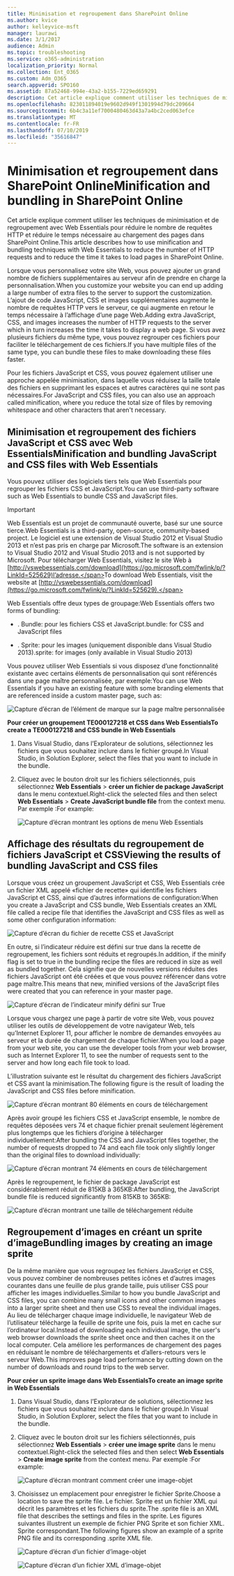 ```yaml
---
title: Minimisation et regroupement dans SharePoint Online
ms.author: kvice
author: kelleyvice-msft
manager: laurawi
ms.date: 3/1/2017
audience: Admin
ms.topic: troubleshooting
ms.service: o365-administration
localization_priority: Normal
ms.collection: Ent_O365
ms.custom: Adm_O365
search.appverid: SPO160
ms.assetid: 87a52468-994e-43a2-b155-7229ed659291
description: Cet article explique comment utiliser les techniques de minimisation et de regroupement avec Web Essentials pour réduire le nombre de requêtes HTTP et réduire le temps nécessaire au chargement des pages dans SharePoint Online.
ms.openlocfilehash: 823011894019e9602d949f1301994d79dc209664
ms.sourcegitcommit: 6b4c3a11ef7000480463d43a7a4bc2ced063efce
ms.translationtype: MT
ms.contentlocale: fr-FR
ms.lasthandoff: 07/10/2019
ms.locfileid: "35616847"
---
```

# <a name="minification-and-bundling-in-sharepoint-online"></a><span data-ttu-id="88862-103">Minimisation et regroupement dans SharePoint Online</span><span class="sxs-lookup"><span data-stu-id="88862-103">Minification and bundling in SharePoint Online</span></span>

<span data-ttu-id="88862-104">Cet article explique comment utiliser les techniques de minimisation et de regroupement avec Web Essentials pour réduire le nombre de requêtes HTTP et réduire le temps nécessaire au chargement des pages dans SharePoint Online.</span><span class="sxs-lookup"><span data-stu-id="88862-104">This article describes how to use minification and bundling techniques with Web Essentials to reduce the number of HTTP requests and to reduce the time it takes to load pages in SharePoint Online.</span></span>
  
<span data-ttu-id="88862-105">Lorsque vous personnalisez votre site Web, vous pouvez ajouter un grand nombre de fichiers supplémentaires au serveur afin de prendre en charge la personnalisation.</span><span class="sxs-lookup"><span data-stu-id="88862-105">When you customize your website you can end up adding a large number of extra files to the server to support the customization.</span></span> <span data-ttu-id="88862-106">L’ajout de code JavaScript, CSS et images supplémentaires augmente le nombre de requêtes HTTP vers le serveur, ce qui augmente en retour le temps nécessaire à l’affichage d’une page Web.</span><span class="sxs-lookup"><span data-stu-id="88862-106">Adding extra JavaScript, CSS, and images increases the number of HTTP requests to the server which in turn increases the time it takes to display a web page.</span></span> <span data-ttu-id="88862-107">Si vous avez plusieurs fichiers du même type, vous pouvez regrouper ces fichiers pour faciliter le téléchargement de ces fichiers.</span><span class="sxs-lookup"><span data-stu-id="88862-107">If you have multiple files of the same type, you can bundle these files to make downloading these files faster.</span></span>
  
<span data-ttu-id="88862-108">Pour les fichiers JavaScript et CSS, vous pouvez également utiliser une approche appelée minimisation, dans laquelle vous réduisez la taille totale des fichiers en supprimant les espaces et autres caractères qui ne sont pas nécessaires.</span><span class="sxs-lookup"><span data-stu-id="88862-108">For JavaScript and CSS files, you can also use an approach called minification, where you reduce the total size of files by removing whitespace and other characters that aren't necessary.</span></span>
  
## <a name="minification-and-bundling-javascript-and-css-files-with-web-essentials"></a><span data-ttu-id="88862-109">Minimisation et regroupement des fichiers JavaScript et CSS avec Web Essentials</span><span class="sxs-lookup"><span data-stu-id="88862-109">Minification and bundling JavaScript and CSS files with Web Essentials</span></span>

<span data-ttu-id="88862-110">Vous pouvez utiliser des logiciels tiers tels que Web Essentials pour regrouper les fichiers CSS et JavaScript.</span><span class="sxs-lookup"><span data-stu-id="88862-110">You can use third-party software such as Web Essentials to bundle CSS and JavaScript files.</span></span>
  
> [!IMPORTANT]
> <span data-ttu-id="88862-111">Web Essentials est un projet de communauté ouverte, basé sur une source tierce.</span><span class="sxs-lookup"><span data-stu-id="88862-111">Web Essentials is a third-party, open-source, community-based project.</span></span> <span data-ttu-id="88862-112">Le logiciel est une extension de Visual Studio 2012 et Visual Studio 2013 et n’est pas pris en charge par Microsoft.</span><span class="sxs-lookup"><span data-stu-id="88862-112">The software is an extension to Visual Studio 2012 and Visual Studio 2013 and is not supported by Microsoft.</span></span> <span data-ttu-id="88862-113">Pour télécharger Web Essentials, visitez le site Web à [http://vswebessentials.com/download](https://go.microsoft.com/fwlink/p/?LinkId=525629)l’adresse.</span><span class="sxs-lookup"><span data-stu-id="88862-113">To download Web Essentials, visit the website at [http://vswebessentials.com/download](https://go.microsoft.com/fwlink/p/?LinkId=525629).</span></span> 
  
<span data-ttu-id="88862-114">Web Essentials offre deux types de groupage:</span><span class="sxs-lookup"><span data-stu-id="88862-114">Web Essentials offers two forms of bundling:</span></span>
  
- <span data-ttu-id="88862-115">. Bundle: pour les fichiers CSS et JavaScript</span><span class="sxs-lookup"><span data-stu-id="88862-115">.bundle: for CSS and JavaScript files</span></span>
    
- <span data-ttu-id="88862-116">. Sprite: pour les images (uniquement disponible dans Visual Studio 2013)</span><span class="sxs-lookup"><span data-stu-id="88862-116">.sprite: for images (only available in Visual Studio 2013)</span></span>
    
<span data-ttu-id="88862-117">Vous pouvez utiliser Web Essentials si vous disposez d’une fonctionnalité existante avec certains éléments de personnalisation qui sont référencés dans une page maître personnalisée, par exemple:</span><span class="sxs-lookup"><span data-stu-id="88862-117">You can use Web Essentials if you have an existing feature with some branding elements that are referenced inside a custom master page, such as:</span></span>
  
![Capture d’écran de l’élément de marque sur la page maître personnalisée](media/3a6eba36-973d-482b-8556-a9394b8ba19f.png)
  
 <span data-ttu-id="88862-119">**Pour créer un groupement TE000127218 et CSS dans Web Essentials**</span><span class="sxs-lookup"><span data-stu-id="88862-119">**To create a TE000127218 and CSS bundle in Web Essentials**</span></span>
  
1. <span data-ttu-id="88862-120">Dans Visual Studio, dans l’Explorateur de solutions, sélectionnez les fichiers que vous souhaitez inclure dans le fichier groupé.</span><span class="sxs-lookup"><span data-stu-id="88862-120">In Visual Studio, in Solution Explorer, select the files that you want to include in the bundle.</span></span>
    
2. <span data-ttu-id="88862-121">Cliquez avec le bouton droit sur les fichiers sélectionnés, puis sélectionnez **Web Essentials** \> **créer un fichier de package JavaScript** dans le menu contextuel.</span><span class="sxs-lookup"><span data-stu-id="88862-121">Right-click the selected files and then select **Web Essentials** \> **Create JavaScript bundle file** from the context menu.</span></span> <span data-ttu-id="88862-122">Par exemple :</span><span class="sxs-lookup"><span data-stu-id="88862-122">For example:</span></span> 
    
    ![Capture d’écran montrant les options de menu Web Essentials](media/41aac84c-4538-4f78-b454-46e651f868a3.png)
  
## <a name="viewing-the-results-of-bundling-javascript-and-css-files"></a><span data-ttu-id="88862-124">Affichage des résultats du regroupement de fichiers JavaScript et CSS</span><span class="sxs-lookup"><span data-stu-id="88862-124">Viewing the results of bundling JavaScript and CSS files</span></span>

<span data-ttu-id="88862-125">Lorsque vous créez un groupement JavaScript et CSS, Web Essentials crée un fichier XML appelé «fichier de recette» qui identifie les fichiers JavaScript et CSS, ainsi que d’autres informations de configuration:</span><span class="sxs-lookup"><span data-stu-id="88862-125">When you create a JavaScript and CSS bundle, Web Essentials creates an XML file called a recipe file that identifies the JavaScript and CSS files as well as some other configuration information:</span></span> 
  
![Capture d’écran du fichier de recette CSS et JavaScript](media/7ba891f8-52d8-467b-a0f6-b062dd1137a4.png)
  
<span data-ttu-id="88862-127">En outre, si l’indicateur réduire est défini sur true dans la recette de regroupement, les fichiers sont réduits et regroupés.</span><span class="sxs-lookup"><span data-stu-id="88862-127">In addition, if the minify flag is set to true in the bundling recipe the files are reduced in size as well as bundled together.</span></span> <span data-ttu-id="88862-128">Cela signifie que de nouvelles versions réduites des fichiers JavaScript ont été créées et que vous pouvez référencer dans votre page maître.</span><span class="sxs-lookup"><span data-stu-id="88862-128">This means that new, minified versions of the JavaScript files were created that you can reference in your master page.</span></span>
  
![Capture d’écran de l’indicateur minify défini sur True](media/50523af2-6412-4117-ac3d-5bd26f6d562e.png)
  
<span data-ttu-id="88862-130">Lorsque vous chargez une page à partir de votre site Web, vous pouvez utiliser les outils de développement de votre navigateur Web, tels qu’Internet Explorer 11, pour afficher le nombre de demandes envoyées au serveur et la durée de chargement de chaque fichier.</span><span class="sxs-lookup"><span data-stu-id="88862-130">When you load a page from your web site, you can use the developer tools from your web browser, such as Internet Explorer 11, to see the number of requests sent to the server and how long each file took to load.</span></span>
  
<span data-ttu-id="88862-131">L’illustration suivante est le résultat du chargement des fichiers JavaScript et CSS avant la minimisation.</span><span class="sxs-lookup"><span data-stu-id="88862-131">The following figure is the result of loading the JavaScript and CSS files before minification.</span></span>
  
![Capture d’écran montrant 80 éléments en cours de téléchargement](media/e2df3912-1923-46e6-8cf2-3015a31554e1.png)
  
<span data-ttu-id="88862-133">Après avoir groupé les fichiers CSS et JavaScript ensemble, le nombre de requêtes déposées vers 74 et chaque fichier prenait seulement légèrement plus longtemps que les fichiers d’origine à télécharger individuellement:</span><span class="sxs-lookup"><span data-stu-id="88862-133">After bundling the CSS and JavaScript files together, the number of requests dropped to 74 and each file took only slightly longer than the original files to download individually:</span></span>
  
![Capture d’écran montrant 74 éléments en cours de téléchargement](media/686c4387-70e8-4a74-9d45-059f33a91184.png)
  
<span data-ttu-id="88862-135">Après le regroupement, le fichier de package JavaScript est considérablement réduit de 815KB à 365KB:</span><span class="sxs-lookup"><span data-stu-id="88862-135">After bundling, the JavaScript bundle file is reduced significantly from 815KB to 365KB:</span></span>
  
![Capture d’écran montrant une taille de téléchargement réduite](media/5e7dbd98-faff-4f68-b320-108fb252e395.png)
  
## <a name="bundling-images-by-creating-an-image-sprite"></a><span data-ttu-id="88862-137">Regroupement d’images en créant un sprite d’image</span><span class="sxs-lookup"><span data-stu-id="88862-137">Bundling images by creating an image sprite</span></span>

<span data-ttu-id="88862-138">De la même manière que vous regroupez les fichiers JavaScript et CSS, vous pouvez combiner de nombreuses petites icônes et d’autres images courantes dans une feuille de plus grande taille, puis utiliser CSS pour afficher les images individuelles.</span><span class="sxs-lookup"><span data-stu-id="88862-138">Similar to how you bundle JavaScript and CSS files, you can combine many small icons and other common images into a larger sprite sheet and then use CSS to reveal the individual images.</span></span> <span data-ttu-id="88862-139">Au lieu de télécharger chaque image individuelle, le navigateur Web de l’utilisateur télécharge la feuille de sprite une fois, puis la met en cache sur l’ordinateur local.</span><span class="sxs-lookup"><span data-stu-id="88862-139">Instead of downloading each individual image, the user's web browser downloads the sprite sheet once and then caches it on the local computer.</span></span> <span data-ttu-id="88862-140">Cela améliore les performances de chargement des pages en réduisant le nombre de téléchargements et d’allers-retours vers le serveur Web.</span><span class="sxs-lookup"><span data-stu-id="88862-140">This improves page load performance by cutting down on the number of downloads and round trips to the web server.</span></span>
  
 <span data-ttu-id="88862-141">**Pour créer un sprite image dans Web Essentials**</span><span class="sxs-lookup"><span data-stu-id="88862-141">**To create an image sprite in Web Essentials**</span></span>
  
1. <span data-ttu-id="88862-142">Dans Visual Studio, dans l’Explorateur de solutions, sélectionnez les fichiers que vous souhaitez inclure dans le fichier groupé.</span><span class="sxs-lookup"><span data-stu-id="88862-142">In Visual Studio, in Solution Explorer, select the files that you want to include in the bundle.</span></span>
    
2. <span data-ttu-id="88862-143">Cliquez avec le bouton droit sur les fichiers sélectionnés, puis sélectionnez **Web Essentials** \> **créer une image sprite** dans le menu contextuel.</span><span class="sxs-lookup"><span data-stu-id="88862-143">Right-click the selected files and then select **Web Essentials** \> **Create image sprite** from the context menu.</span></span> <span data-ttu-id="88862-144">Par exemple :</span><span class="sxs-lookup"><span data-stu-id="88862-144">For example:</span></span> 
    
    ![Capture d’écran montrant comment créer une image-objet](media/de0fe741-4ef7-4e3b-bafa-ef9f4822dac6.png)
  
3. <span data-ttu-id="88862-146">Choisissez un emplacement pour enregistrer le fichier Sprite.</span><span class="sxs-lookup"><span data-stu-id="88862-146">Choose a location to save the sprite file.</span></span> <span data-ttu-id="88862-147">Le fichier. Sprite est un fichier XML qui décrit les paramètres et les fichiers du sprite.</span><span class="sxs-lookup"><span data-stu-id="88862-147">The .sprite file is an XML file that describes the settings and files in the sprite.</span></span> <span data-ttu-id="88862-148">Les figures suivantes illustrent un exemple de fichier PNG Sprite et son fichier XML. Sprite correspondant.</span><span class="sxs-lookup"><span data-stu-id="88862-148">The following figures show an example of a sprite PNG file and its corresponding .sprite XML file.</span></span>
    
    ![Capture d’écran d’un fichier d’image-objet](media/0876bb2a-d1b9-4169-8e95-9c290d628d90.png)
  
    ![Capture d’écran d’un fichier XML d’image-objet](media/d1f94776-280d-4d56-abb5-384f145d9989.png)
  

